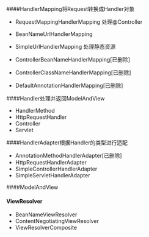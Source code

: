 ####HandlerMapping将Request转换成Handler对象
* RequestMappingHandlerMapping
 处理@Controller
* BeanNameUrlHandlerMapping
* SimpleUrlHandlerMapping 处理静态资源

* ControllerBeanNameHandlerMapping[已删除]
* ControllerClassNameHandlerMapping[已删除]
* DefaultAnnotationHandlerMapping[已删除]

####Handler处理并返回ModelAndView
* HandlerMethod
* HttpRequestHandler
* Controller
* Servlet

####HandlerAdapter根据Handler的类型进行适配
* AnnotationMethodHandlerAdapter[已删除]
* HttpRequestHandlerAdapter
* SimpleControllerHandlerAdapter
* SimpleServletHandlerAdapter

####ModelAndView

#### ViewResolver
* BeanNameViewResolver
* ContentNegotiatingViewResolver
* ViewResolverComposite